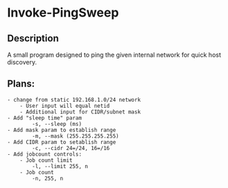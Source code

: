 # Invoke-PingSweep
## Description
A small program designed to ping the given internal network for quick host discovery.


## Plans:
    - change from static 192.168.1.0/24 network
        - User input will equal netid
        - Additional input for CIDR/subnet mask
    - Add "sleep time" param 
            -s, --sleep (ms)
    - Add mask param to establish range
            -m, --mask (255.255.255.255)
    - Add CIDR param to setablish range
            -c, --cidr 24=/24, 16=/16
    - Add jobcount controls:
        - Job count limit
            -l, --limit 255, n
        - Job count 
            -n, 255, n

